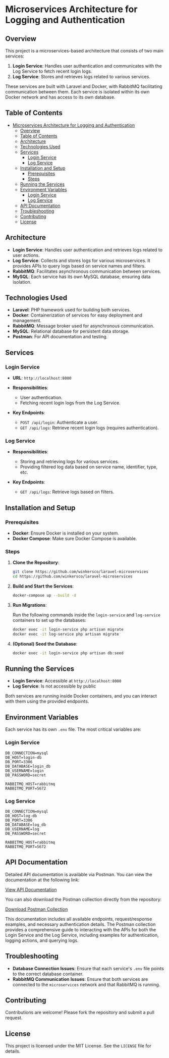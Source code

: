 
# Microservices Architecture for Logging and Authentication

## Overview

This project is a microservices-based architecture that consists of two main services:

1. **Login Service**: Handles user authentication and communicates with the Log Service to fetch recent login logs.
2. **Log Service**: Stores and retrieves logs related to various services.

These services are built with Laravel and Docker, with RabbitMQ facilitating communication between them. Each service is isolated within its own Docker network and has access to its own database.

## Table of Contents

- [Microservices Architecture for Logging and Authentication](#microservices-architecture-for-logging-and-authentication)
  - [Overview](#overview)
  - [Table of Contents](#table-of-contents)
  - [Architecture](#architecture)
  - [Technologies Used](#technologies-used)
  - [Services](#services)
    - [Login Service](#login-service)
    - [Log Service](#log-service)
  - [Installation and Setup](#installation-and-setup)
    - [Prerequisites](#prerequisites)
    - [Steps](#steps)
  - [Running the Services](#running-the-services)
  - [Environment Variables](#environment-variables)
    - [Login Service](#login-service-1)
    - [Log Service](#log-service-1)
  - [API Documentation](#api-documentation)
  - [Troubleshooting](#troubleshooting)
  - [Contributing](#contributing)
  - [License](#license)

## Architecture

- **Login Service**: Handles user authentication and retrieves logs related to user actions.
- **Log Service**: Collects and stores logs for various microservices. It provides APIs to query logs based on service names and filters.
- **RabbitMQ**: Facilitates asynchronous communication between services.
- **MySQL**: Each service has its own MySQL database, ensuring data isolation.

## Technologies Used

- **Laravel**: PHP framework used for building both services.
- **Docker**: Containerization of services for easy deployment and management.
- **RabbitMQ**: Message broker used for asynchronous communication.
- **MySQL**: Relational database for persistent data storage.
- **Postman**: For API documentation and testing.

## Services

### Login Service

- **URL**: `http://localhost:8000`
- **Responsibilities**:
  - User authentication.
  - Fetching recent login logs from the Log Service.
  
- **Key Endpoints**:
  - `POST /api/login`: Authenticate a user.
  - `GET /api/logs`: Retrieve recent login logs (requires authentication).

### Log Service

- **Responsibilities**:
  - Storing and retrieving logs for various services.
  - Providing filtered log data based on service name, identifier, type, etc.
  
- **Key Endpoints**:
  - `GET /api/logs`: Retrieve logs based on filters.

## Installation and Setup

### Prerequisites

- **Docker**: Ensure Docker is installed on your system.
- **Docker Compose**: Make sure Docker Compose is available.

### Steps

1. **Clone the Repository**:

    ```bash
    git clone https://github.com/winkersco/laravel-microservices
    cd https://github.com/winkersco/laravel-microservices
    ```

2. **Build and Start the Services**:

    ```bash
    docker-compose up --build -d
    ```

3. **Run Migrations**:

    Run the following commands inside the `login-service` and `log-service` containers to set up the databases:

    ```bash
    docker exec -it login-service php artisan migrate
    docker exec -it log-service php artisan migrate
    ```

4. **(Optional) Seed the Database**:

    ```bash
    docker exec -it login-service php artisan db:seed
    ```

## Running the Services

- **Login Service**: Accessible at `http://localhost:8000`
- **Log Service**: Is not accessible by public

Both services are running inside Docker containers, and you can interact with them using the provided endpoints.

## Environment Variables

Each service has its own `.env` file. The most critical variables are:

### Login Service

```env
DB_CONNECTION=mysql
DB_HOST=login-db
DB_PORT=3306
DB_DATABASE=login_db
DB_USERNAME=login
DB_PASSWORD=secret

RABBITMQ_HOST=rabbitmq
RABBITMQ_PORT=5672
```

### Log Service

```env
DB_CONNECTION=mysql
DB_HOST=log-db
DB_PORT=3306
DB_DATABASE=log_db
DB_USERNAME=log
DB_PASSWORD=secret 

RABBITMQ_HOST=rabbitmq
RABBITMQ_PORT=5672
```

## API Documentation

Detailed API documentation is available via Postman. You can view the documentation at the following link:

[View API Documentation](https://documenter.getpostman.com/view/37527411/2sA3s7i8Pv)

You can also download the Postman collection directly from the repository:

[Download Postman Collection](docs/Login.postman_collection.json)

This documentation includes all available endpoints, request/response examples, and necessary authentication details. The Postman collection provides a comprehensive guide to interacting with the APIs for both the Login Service and the Log Service, including examples for authentication, logging actions, and querying logs.

## Troubleshooting

- **Database Connection Issues**: Ensure that each service's `.env` file points to the correct database container.
- **RabbitMQ Communication Issues**: Ensure that both services are connected to the `microservices` network and that RabbitMQ is running.

## Contributing

Contributions are welcome! Please fork the repository and submit a pull request.

## License

This project is licensed under the MIT License. See the `LICENSE` file for details.

